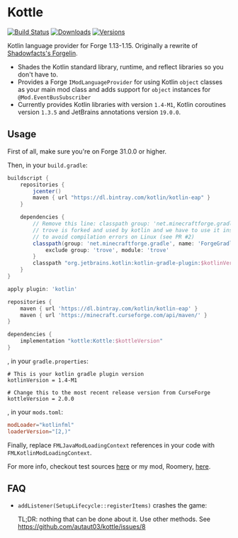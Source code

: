 # Kottle
[![Build Status](https://img.shields.io/travis/com/autaut03/kottle.svg?style=flat)](https://travis-ci.com/autaut03/kottle)
[![Downloads](http://cf.way2muchnoise.eu/kottle.svg)](https://www.curseforge.com/minecraft/mc-mods/kottle)
[![Versions](http://cf.way2muchnoise.eu/versions/kottle.svg)](https://www.curseforge.com/minecraft/mc-mods/kottle/files)

Kotlin language provider for Forge 1.13-1.15. Originally a rewrite of [Shadowfacts's Forgelin](https://github.com/shadowfacts/Forgelin).

- Shades the Kotlin standard library, runtime, and reflect libraries so you don't have to.
- Provides a Forge `IModLanguageProvider` for using Kotlin `object` classes as your main mod class and adds support for
`object` instances for `@Mod.EventBusSubscriber`
- Currently provides Kotlin libraries with version `1.4-M1`, Kotlin coroutines version `1.3.5` and JetBrains annotations version `19.0.0`.

## Usage
First of all, make sure you're on Forge 31.0.0 or higher.

Then, in your `build.gradle`:
```groovy
buildscript {
    repositories {
        jcenter()
        maven { url "https://dl.bintray.com/kotlin/kotlin-eap" }
    }

    dependencies {
        // Remove this line: classpath group: 'net.minecraftforge.gradle', name: 'ForgeGradle', version: '3.+', changing: true
        // trove is forked and used by kotlin and we have to use it instead of the one forked by Forge
        // to avoid compilation errors on Linux (see PR #2)
        classpath(group: 'net.minecraftforge.gradle', name: 'ForgeGradle', version: '3.+', changing: true) {
            exclude group: 'trove', module: 'trove'
        }
        classpath "org.jetbrains.kotlin:kotlin-gradle-plugin:$kotlinVersion"
    }
}

apply plugin: 'kotlin'

repositories {
    maven { url 'https://dl.bintray.com/kotlin/kotlin-eap' }
    maven { url 'https://minecraft.curseforge.com/api/maven/' }
}

dependencies {
    implementation "kottle:Kottle:$kottleVersion"
}
```
, in your `gradle.properties`:
```
# This is your kotlin gradle plugin version
kotlinVersion = 1.4-M1

# Change this to the most recent release version from CurseForge
kottleVersion = 2.0.0
```
, in your `mods.toml`:
```toml
modLoader="kotlinfml"
loaderVersion="[2,)"
```

Finally, replace `FMLJavaModLoadingContext` references in your code with `FMLKotlinModLoadingContext`.

For more info, checkout test sources 
[here](https://github.com/autaut03/kottle/tree/master/src/test/kotlin/net/alexwells/kottle) or my mod,
Roomery, [here](https://github.com/autaut03/roomery).

## FAQ
- `addListener(SetupLifecycle::registerItems)` crashes the game:

  TL;DR: nothing that can be done about it. Use other methods. See https://github.com/autaut03/kottle/issues/8
